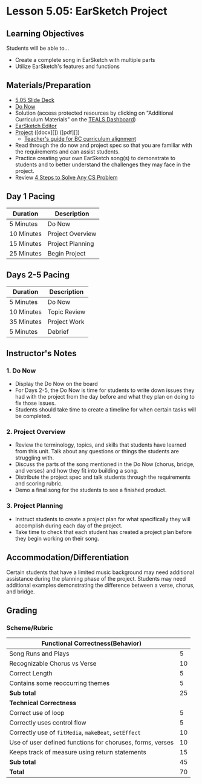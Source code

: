 # Lesson 5.05: EarSketch Project

## Learning Objectives

Students will be able to...

* Create a complete song in EarSketch with multiple parts
* Utilize EarSketch's features and functions

## Materials/Preparation

* [5.05 Slide Deck](https://github.com/TEALSK12/2nd-semester-introduction-to-computer-science/raw/master/units/5_unit/slidedecks/Intro%20Python%205.05%20TEALS.pptx)
* [Do Now][]
* Solution (access protected resources by clicking on "Additional Curriculum Materials" on the [TEALS Dashboard][])
* [EarSketch Editor][]
* [Project][] ([docx][]) ([pdf][])
  * [Teacher's guide for BC curriculum alignment](project_canada.md)
* Read through the do now and project spec so that you are familiar with the requirements and can assist students.
* Practice creating your own EarSketch song(s) to demonstrate to students and to better understand the challenges they may face in the project.
* Review [4 Steps to Solve Any CS Problem][]

## Day 1 Pacing

| **Duration**   | **Description** |
| ---------- | ----------- |
| 5 Minutes  | Do Now      |
| 10 Minutes | Project Overview      |
| 15 Minutes | Project Planning         |
| 25 Minutes | Begin Project     |

## Days 2-5 Pacing

| **Duration**   | **Description**             |
|---|---|
| 5 Minutes  | Do Now      |
| 10 Minutes | Topic Review      |
| 35 Minutes | Project Work      |
| 5 Minutes  | Debrief     |

## Instructor's Notes

### 1. Do Now

* Display the Do Now on the board
* For Days 2-5, the Do Now is time for students to write down issues they had with the project from the day before and what they plan on doing to fix those issues.
* Students should take time to create a timeline for when certain tasks will be completed.

### 2. Project Overview

* Review the terminology, topics, and skills that students have learned from this unit. Talk about any questions or things the students are struggling with.
* Discuss the parts of the song mentioned in the Do Now (chorus, bridge, and verses) and how they fit into building a song.
* Distribute the project spec and talk students through the requirements and scoring rubric.
* Demo a final song for the students to see a finished product.

### 3. Project Planning

* Instruct students to create a project plan for what specifically they will accomplish during each day of the project.
* Take time to check that each student has created a project plan before they begin working on their song.

## Accommodation/Differentiation

Certain students that have a limited music background may need additional assistance during the planning phase of the project. Students may need additional examples demonstrating the difference between a verse, chorus, and bridge.

## Grading

### Scheme/Rubric

| **Functional Correctness(Behavior)**                                |     |
| --------------------------------------------------------------- |-----|
| Song Runs and Plays | 5   |
| Recognizable Chorus vs Verse | 10|
| Correct Length | 5   |
| Contains some reoccurring themes| 5  |
| **Sub total**                                                   | 25  |
| **Technical Correctness**                                    |     |
| Correct use of loop                                        | 5  |
| Correctly uses control flow         | 5  |
| Correctly use of `fitMedia`, `makeBeat`, `setEffect`                                  | 10  |
| Use of user defined functions for choruses, forms, verses      | 10  |
| Keeps track of measure using return statements | 15  |
| **Sub total**                                                   | 45  |
| **Total**                                                       | 70 |

[Do Now]: do_now.md
[Lab]: lab.md
[TEALS Dashboard]: http:/www.tealsk12.org/dashboard
[EarSketch Editor]: http://earsketch.gatech.edu/earsketch2/
[4 Steps to Solve Any CS Problem]:https://github.com/TEALS-IntroCS/2nd-semester-introduction-to-computer-science-principles/raw/master/units/4%20Steps%20to%20Solve%20Any%20CS%20Problem.pdf
[Project]: project.md
[editable project spec]: https://github.com/TEALSK12/2nd-semester-introduction-to-computer-science/raw/master/units/5_unit/05_lesson/project.docx
[printable project Spec]: https://github.com/TEALSK12/2nd-semester-introduction-to-computer-science/raw/master/units/5_unit/05_lesson/project.pdf
